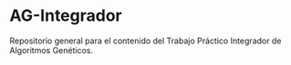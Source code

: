 # AG-Integrador
Repositorio general para el contenido del Trabajo Práctico Integrador de Algoritmos Genéticos.

